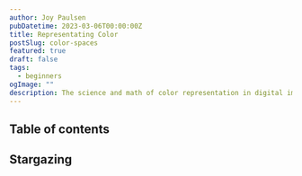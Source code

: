 ```yaml
---
author: Joy Paulsen
pubDatetime: 2023-03-06T00:00:00Z
title: Representating Color
postSlug: color-spaces
featured: true
draft: false
tags:
  - beginners
ogImage: ""
description: The science and math of color representation in digital images.
---
```


## Table of contents

## Stargazing
